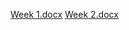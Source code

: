 [Week 1.docx](https://github.com/user-attachments/files/18420283/Week.1.docx)
[Week 2.docx](https://github.com/user-attachments/files/18420285/Week.2.docx)

